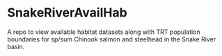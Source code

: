 # SnakeRiverAvailHab
A repo to view available habitat datasets along with TRT population boundaries for sp/sum Chinook salmon and steelhead in the Snake River basin.
